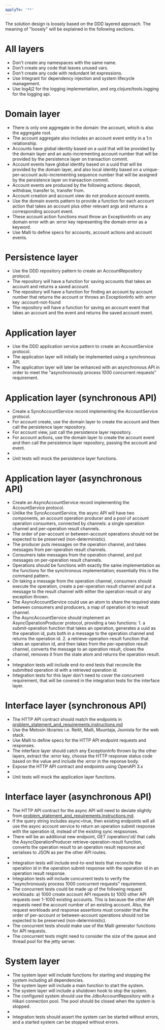 ```yaml
---
applyTo: '**'
---
```


The solution design is loosely based on the DDD layered approach. The meaning of "loosely" will be explained in the following sections.

# All layers
- Don't create any namespaces with the same name.
- Don't create any code that leaves unused vars.
- Don't create any code with redundant let expressions.
- Use Integrant for dependency injection and system lifecycle management.
- Use log4j2 for the logging implementation, and org.clojure/tools.logging for the logging api.

# Domain layer
- There is only one aggregate in the domain: the account, which is also the aggregate root.
- The account aggregate also includes an account event entity in a 1:n relationship.
- Accounts have global identity based on a uuid that will be provided by the domain layer and an auto-incrementing account number that will be provided by the persistence layer on transaction commit.
- Account events have global identity based on a uuid that will be provided by the domain layer, and also local identity based on a unique-per-account auto-incrementing sequence number that will be assigned by the persistence layer on transaction commit.
- Account events are produced by the following actions: deposit, withdraw, transfer to, transfer from.
- Account creation and account view do not produce account events.
- Use the domain events pattern to provide a function for each account action that takes an account plus other relevant args and returns a corresponding account event.
- These account action functions must throw an ExceptionInfo on any domain error with an :error key representing the domain error as a keyword.
- Use Malli to define specs for accounts, account actions and account events.

# Persistence layer
- Use the DDD repository pattern to create an AccountRepository protocol.
- The repository will have a function for saving accounts that takes an account and returns a saved account.
- The repository will have a function for finding an account by account number that returns the account or throws an ExceptionInfo with :error key :account-not-found
- The repository will have a function for saving an account event that takes an account and the event and returns the saved account event.

# Application layer
- Use the DDD application service pattern to create an AccountService protocol.
- The application layer will initially be implemented using a synchronous API.
- The application layer will later be enhanced with an asynchronous API in order to meet the "asynchronously process 1000 concurrent requests" requirement.

# Application layer (synchronous API)
- Create a SyncAccountService record implementing the AccountService protocol.
- For account create, use the domain layer to create the account and then call the persistence layer repository.
- For account view, just call the persistence layer repository.
- For account actions, use the domain layer to create the account event and then call the persistence layer repository, passing the account and event.
- 
- Unit tests will mock the persistence layer functions.

# Application layer (asynchronous API)
- Create an AsyncAccountService record implementing the AccountService protocol.
- Unlike the SyncAccountService, the async API will have two components, an account operation producer and a pool of account operation consumers, connected by channels: a single operation channel and per-operation result channels.
- The order of per-account or between-account operations should not be expected to be preserved (non-deterministic).
- The producer puts messages on the operation channel, and takes messages from per-operation result channels.
- Consumers take messages from the operation channel, and put messages on per-operation result channels.
- Operations should be functions with exactly the same implementation as the functions for the synchronous implementation; essentially this is the command pattern.
- On taking a message from the operation channel, consumers should execute the operation, create a per-operation result channel and put a message to the result channel with either the operation result or any exception thrown.
- The AsyncAccountService could use an atom to share the required state between consumers and producers, a map of operation id to result channel.
- The AsyncAccountService should implement an AsyncOperationProducer protocol, providing a two functions: 1. a submit-operation function that takes an operation, generates a uuid as the operation id, puts both in a message to the operation channel and returns the operation id. 2. a retrieve-operation-result function that takes an operation id, and then takes from the per-operation result channel, converts the message to an operation result, closes the channel, removes it from the state atom and returns the operation result.
- 
- Integration tests will include end-to-end tests that reconcile the submitted operation id with a retrieved operation id.
- Integration tests for this layer don't need to cover the concurrent requirement, that will be covered in the integration tests for the interface layer.

# Interface layer (synchronous API)
- The HTTP API contract should match the endpoints in [problem_statement_and_requirements.instructions.md](problem_statement_and_requirements.instructions.md)
- Use the Metosin libraries i.e. Reitit, Malli, Muuntaja, Jsonista for the web stack.
- Use Malli to define specs for the HTTP API endpoint requests and responses.
- The interface layer should catch any ExceptionInfo thrown by the other layers, extract the :error key, choose the HTTP response status code based on the value and include the :error in the reponse body.
- Expose the HTTP API contract and endpoints using OpenAPI 3.x
- 
- Unit tests will mock the application layer functions.

# Interface layer (asynchronous API)
- The HTTP API contract for the async API will need to deviate slightly from [problem_statement_and_requirements.instructions.md](problem_statement_and_requirements.instructions.md).
- If the query string includes async=true, then existing endpoints will all use the async account service to return an operation submit response with the operation id, instead of the existing sync respsonses.
- There will be an additional new endpoint, GET /operation/:id/ that calls the AsyncOperationProducer retrieve-operation-result function, converts the operation result to an operation result repsonse and serialises to JSON as per the other API routes.
- 
- Integration tests will include end-to-end tests that reconcile the operation id in the operation submit response with the operation id in an operation result response.
- Integration tests will include concurrent tests to verify the "asynchronously process 1000 concurrent requests" requirement. 
- The concurrent tests could be made up of the following request workloads: a) 1000 create account API requests b) 1000 other API requests over 1-1000 existing accounts. This is because the other API requests need the account number of an existing account. Also, the request workloads and response assertions must consider that the order of per-account or between-account operations should not be expected to be preserved (non-deterministic).
- The concurrent tests should make use of the Malli generator functions for API requests.
- The concurrent tests might need to consider the size of the queue and thread pool for the jetty server.

# System layer
- The system layer will include functions for starting and stopping the system including all dependencies.
- The system layer will include a main function to start the system.
- The system layer will include a shutdown hook to stop the system.
- The configured system should use the JdbcAccountRepository with a Hikari connection pool. The pool should be closed when the system is stopped.
- 
- Integration tests should assert the system can be started without errors, and a started system can be stopped without errors.